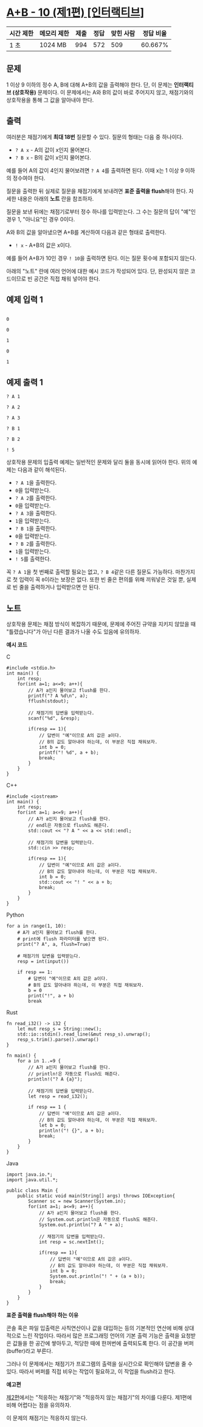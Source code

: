 # [A+B - 10 (제1편) [인터랙티브]](https://www.acmicpc.net/problem/30917)

| 시간 제한 | 메모리 제한 | 제출 | 정답 | 맞힌 사람 | 정답 비율 |
| --- | --- | --- | --- | --- | --- |
| 1 초 | 1024 MB | 994 | 572 | 509 | 60.667% |

## 문제

1 이상 9 이하의 정수 A, B에 대해 A+B의 값을 출력해야 한다. 단, 이 문제는 **인터랙티브 (상호작용)** 문제이다. 이 문제에서는 A와 B의 값이 바로 주어지지 않고, 채점기와의 상호작용을 통해 그 값을 알아내야 한다.

## 출력

여러분은 채점기에게 **최대 18번** 질문할 수 있다. 질문의 형태는 다음 중 하나이다.

- `? A x` - A의 값이 x인지 물어본다.
- `? B x` - B의 값이 x인지 물어본다.

예를 들어 A의 값이 4인지 물어보려면 `? A 4`를 출력하면 된다. 이때 x는 1 이상 9 이하의 정수여야 한다.

질문을 출력한 뒤 실제로 질문을 채점기에게 보내려면 **표준 출력을 flush**해야 한다. 자세한 내용은 아래의 **노트** 란을 참조하자.

질문을 보낸 뒤에는 채점기로부터 정수 하나를 입력받는다. 그 수는 질문의 답이 "예"인 경우 1, "아니요"인 경우 0이다.

A와 B의 값을 알아냈으면 A+B를 계산하여 다음과 같은 형태로 출력한다.

- `! x` - A+B의 값은 x이다.

예를 들어 A+B가 10인 경우 `! 10`을 출력하면 된다. 이는 질문 횟수에 포함되지 않는다.

아래의 "노트" 란에 여러 언어에 대한 예시 코드가 작성되어 있다. 단, 완성되지 않은 코드이므로 빈 공간은 직접 채워 넣어야 한다.

## 예제 입력 1

```

0

0

1

0

1

```

## 예제 출력 1

```
? A 1

? A 2

? A 3

? B 1

? B 2

! 5

```

상호작용 문제의 입출력 예제는 일반적인 문제와 달리 둘을 동시에 읽어야 한다. 위의 예제는 다음과 같이 해석된다.

- `? A 1`을 출력한다.
- `0`을 입력받는다.
- `? A 2`를 출력한다.
- `0`을 입력받는다.
- `? A 3`을 출력한다.
- `1`을 입력받는다.
- `? B 1`을 출력한다.
- `0`을 입력받는다.
- `? B 2`를 출력한다.
- `1`을 입력받는다.
- `! 5`를 출력한다.

꼭 `? A 1`을 첫 번째로 출력할 필요는 없고, `? B 4`같은 다른 질문도 가능하다. 마찬가지로 첫 입력이 꼭 `0`이라는 보장은 없다. 또한 빈 줄은 편의를 위해 끼워넣은 것일 뿐, 실제로 빈 줄을 출력하거나 입력받으면 안 된다.

## 노트

상호작용 문제는 채점 방식이 복잡하기 때문에, 문제에 주어진 규약을 지키지 않았을 때 "틀렸습니다"가 아닌 다른 결과가 나올 수도 있음에 유의하자.

**예시 코드**

C

```
#include <stdio.h>
int main() {
    int resp;
    for(int a=1; a<=9; a++){
        // A가 a인지 물어보고 flush를 한다.
        printf("? A %d\n", a);
        fflush(stdout);

        // 채점기의 답변을 입력받는다.
        scanf("%d", &resp);

        if(resp == 1){
            // 답변이 "예"이므로 A의 값은 a이다.
            // B의 값도 알아내야 하는데, 이 부분은 직접 채워보자.
            int b = 0;
            printf("! %d", a + b);
            break;
        }
    }
}
```

C++

```
#include <iostream>
int main() {
    int resp;
    for(int a=1; a<=9; a++){
        // A가 a인지 물어보고 flush를 한다.
        // endl은 자동으로 flush도 해준다.
        std::cout << "? A " << a << std::endl;

        // 채점기의 답변을 입력받는다.
        std::cin >> resp;

        if(resp == 1){
            // 답변이 "예"이므로 A의 값은 a이다.
            // B의 값도 알아내야 하는데, 이 부분은 직접 채워보자.
            int b = 0;
            std::cout << "! " << a + b;
            break;
        }
    }
}

```

Python

```
for a in range(1, 10):
    # A가 a인지 물어보고 flush를 한다.
    # print에 flush 파라미터를 넣으면 된다.
    print("? A", a, flush=True)

    # 채점기의 답변을 입력받는다.
    resp = int(input())

    if resp == 1:
        # 답변이 "예"이므로 A의 값은 a이다.
        # B의 값도 알아내야 하는데, 이 부분은 직접 채워보자.
        b = 0
        print("!", a + b)
        break
```

Rust

```
fn read_i32() -> i32 {
    let mut resp_s = String::new();
    std::io::stdin().read_line(&mut resp_s).unwrap();
    resp_s.trim().parse().unwrap()
}

fn main() {
    for a in 1..=9 {
        // A가 a인지 물어보고 flush를 한다.
        // println!은 자동으로 flush도 해준다.
        println!("? A {a}");

        // 채점기의 답변을 입력받는다.
        let resp = read_i32();

        if resp == 1 {
            // 답변이 "예"이므로 A의 값은 a이다.
            // B의 값도 알아내야 하는데, 이 부분은 직접 채워보자.
            let b = 0;
            println!("! {}", a + b);
            break;
        }
    }
}
```

Java

```
import java.io.*;
import java.util.*;

public class Main {
    public static void main(String[] args) throws IOException{
        Scanner sc = new Scanner(System.in);
        for(int a=1; a<=9; a++){
            // A가 a인지 물어보고 flush를 한다.
            // System.out.println은 자동으로 flush도 해준다.
            System.out.println("? A " + a);

            // 채점기의 답변을 입력받는다.
            int resp = sc.nextInt();

            if(resp == 1){
                // 답변이 "예"이므로 A의 값은 a이다.
                // B의 값도 알아내야 하는데, 이 부분은 직접 채워보자.
                int b = 0;
                System.out.println("! " + (a + b));
                break;
            }
        }
    }
}
```

**표준 출력을 flush해야 하는 이유**

콘솔 혹은 파일 입출력은 사칙연산이나 값을 대입하는 등의 기본적인 연산에 비해 상대적으로 느린 작업이다. 따라서 많은 프로그래밍 언어의 기본 출력 기능은 출력을 요청받은 값들을 한 공간에 쌓아두고, 적당한 때에 한꺼번에 출력되도록 한다. 이 공간을 버퍼(buffer)라고 부른다.

그러나 이 문제에서는 채점기가 프로그램의 출력을 실시간으로 확인해야 답변을 줄 수 있다. 따라서 버퍼를 직접 비우는 작업이 필요하고, 이 작업을 flush라고 한다.

**예고편**

[제2편](https://www.acmicpc.net/problem/30924)에서는 "적응하는 채점기"와 "적응하지 않는 채점기"의 차이를 다룬다. 제1편에 비해 어렵다는 점을 유의하자.

이 문제의 채점기는 적응하지 않는다.
